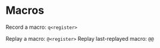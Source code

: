 # Macros

Record a macro: `q<register>`

Replay a macro: `@<register>`
Replay last-replayed macro: `@@` 
